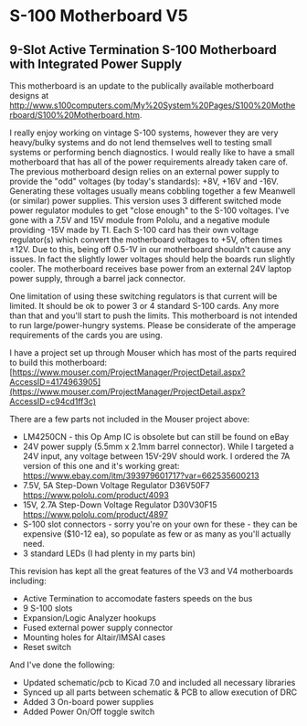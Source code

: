 # S-100 Motherboard V5
## 9-Slot Active Termination S-100 Motherboard with Integrated Power Supply
This motherboard is an update to the publically available motherboard designs at http://www.s100computers.com/My%20System%20Pages/S100%20Motherboard/S100%20Motherboard.htm.

I really enjoy working on vintage S-100 systems, however they are very heavy/bulky systems and do not lend themselves well to testing small systems or performing bench diagnostics. I would really like to have a small motherboard that has all of the power requirements already taken care of. The previous motherboard design relies on an external power supply to provide the "odd" voltages (by today's standards): +8V, +16V and -16V. Generating these voltages usually means cobbling together a few Meanwell (or similar) power supplies. This version uses 3 different switched mode power regulator modules to get "close enough" to the S-100 voltages. I've gone with a 7.5V and 15V module from Pololu, and a negative module providing -15V made by TI. Each S-100 card has their own voltage regulator(s) which convert the motherboard voltages to +5V, often times ±12V. Due to this, being off 0.5-1V in our motherboard shouldn't cause any issues. In fact the slightly lower voltages should help the boards run slightly cooler. The motherboard receives base power from an external 24V laptop power supply, through a barrel jack connector.

One limitation of using these switching regulators is that current will be limited. It should be ok to power 3 or 4 standard S-100 cards. Any more than that and you'll start to push the limits. This motherboard is not intended to run large/power-hungry systems. Please be considerate of the amperage requirements of the cards you are using. 

I have a project set up through Mouser which has most of the parts required to build this motherboard: [https://www.mouser.com/ProjectManager/ProjectDetail.aspx?AccessID=4174963905](https://www.mouser.com/ProjectManager/ProjectDetail.aspx?AccessID=c94cd1ff3c) 

There are a few parts not included in the Mouser project above:
- LM4250CN - this Op Amp IC is obsolete but can still be found on eBay
- 24V power supply (5.5mm x 2.1mm barrel connector). While I targeted a 24V input, any voltage between 15V-29V should work. I ordered the 7A version of this one and it's working great: https://www.ebay.com/itm/393979601717?var=662535600213
- 7.5V, 5A Step-Down Voltage Regulator D36V50F7 https://www.pololu.com/product/4093
- 15V, 2.7A Step-Down Voltage Regulator D30V30F15 https://www.pololu.com/product/4897
- S-100 slot connectors - sorry you're on your own for these - they can be expensive ($10-12 ea), so populate as few or as many as you'll actually need.
- 3 standard LEDs (I had plenty in my parts bin)

This revision has kept all the great features of the V3 and V4 motherboards including:
- Active Termination to accomodate fasters speeds on the bus
- 9 S-100 slots
- Expansion/Logic Analyzer hookups
- Fused external power supply connector
- Mounting holes for Altair/IMSAI cases
- Reset switch

And I've done the following:
- Updated schematic/pcb to Kicad 7.0 and included all necessary libraries
- Synced up all parts between schematic & PCB to allow execution of DRC
- Added 3 On-board power supplies
- Added Power On/Off toggle switch
